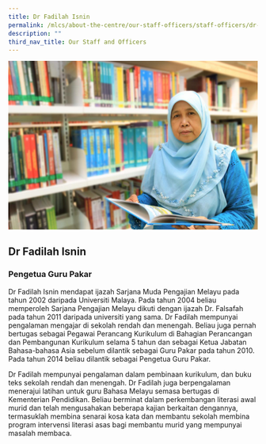 ```yaml
---
title: Dr Fadilah Isnin
permalink: /mlcs/about-the-centre/our-staff-officers/staff-officers/dr-fadilah-isnin/
description: ""
third_nav_title: Our Staff and Officers
---
```

![Dr Fadilah Isnin](/images/drfadilah_2.jpeg)

## Dr Fadilah Isnin

### Pengetua Guru Pakar

Dr Fadilah Isnin mendapat ijazah Sarjana Muda Pengajian Melayu pada tahun 2002 daripada Universiti Malaya. Pada tahun 2004 beliau memperoleh Sarjana Pengajian Melayu dikuti dengan ijazah Dr. Falsafah pada tahun 2011 daripada universiti yang sama. Dr Fadilah mempunyai pengalaman mengajar di sekolah rendah dan menengah. Beliau juga pernah bertugas sebagai Pegawai Perancang Kurikulum di Bahagian Perancangan dan Pembangunan Kurikulum selama 5 tahun dan sebagai Ketua Jabatan Bahasa-bahasa Asia sebelum dilantik sebagai Guru Pakar pada tahun 2010. Pada tahun 2014 beliau dilantik sebagai Pengetua Guru Pakar.  

Dr Fadilah mempunyai pengalaman dalam pembinaan kurikulum, dan buku teks sekolah rendah dan menengah. Dr Fadilah juga berpengalaman menerajui latihan untuk guru Bahasa Melayu semasa bertugas di Kementerian Pendidikan. Beliau berminat dalam perkembangan literasi awal murid dan telah mengusahakan beberapa kajian berkaitan dengannya, termasuklah membina senarai kosa kata dan membantu sekolah membina program intervensi literasi asas bagi membantu murid yang mempunyai masalah membaca.